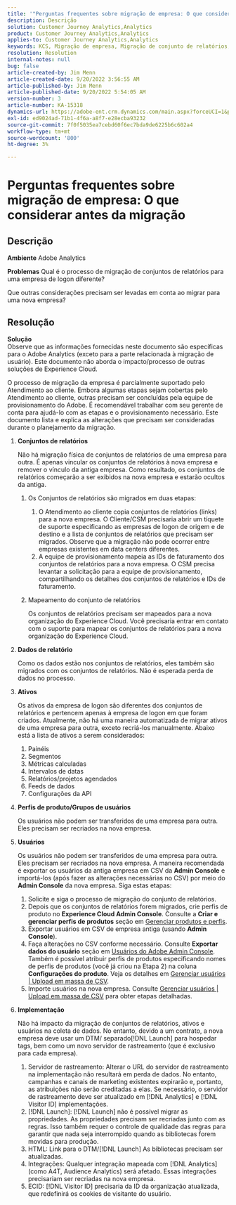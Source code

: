 ```yaml
---
title: '"Perguntas frequentes sobre migração de empresa: O que considerar antes da migração'''
description: Descrição
solution: Customer Journey Analytics,Analytics
product: Customer Journey Analytics,Analytics
applies-to: Customer Journey Analytics,Analytics
keywords: KCS, Migração de empresa, Migração de conjunto de relatórios, Adobe Analytics, Admin Console, Perguntas frequentes, nova empresa, provisionamento, CSM, gerente de conta
resolution: Resolution
internal-notes: null
bug: false
article-created-by: Jim Menn
article-created-date: 9/20/2022 3:56:55 AM
article-published-by: Jim Menn
article-published-date: 9/20/2022 5:54:05 AM
version-number: 3
article-number: KA-15318
dynamics-url: https://adobe-ent.crm.dynamics.com/main.aspx?forceUCI=1&pagetype=entityrecord&etn=knowledgearticle&id=9a7b9741-9838-ed11-9db1-0022480866ad
exl-id: ed9024ad-71b1-4f6a-a8f7-e28ecba93232
source-git-commit: 7f0f5035ea7cebd60f6ec7bda9de6225b6c602a4
workflow-type: tm+mt
source-wordcount: '800'
ht-degree: 3%

---
```


# Perguntas frequentes sobre migração de empresa: O que considerar antes da migração

## Descrição


<b>Ambiente</b>
Adobe Analytics

<b>Problemas</b>
Qual é o processo de migração de conjuntos de relatórios para uma empresa de logon diferente?

Que outras considerações precisam ser levadas em conta ao migrar para uma nova empresa?


## Resolução


<b>Solução</b>
<br>Observe que as informações fornecidas neste documento são específicas para o Adobe Analytics (exceto para a parte relacionada à migração de usuário). Este documento não aborda o impacto/processo de outras soluções de Experience Cloud.<br>




O processo de migração da empresa é parcialmente suportado pelo Atendimento ao cliente. Embora algumas etapas sejam cobertas pelo Atendimento ao cliente, outras precisam ser concluídas pela equipe de provisionamento do Adobe. É recomendável trabalhar com seu gerente de conta para ajudá-lo com as etapas e o provisionamento necessário. Este documento lista e explica as alterações que precisam ser consideradas durante o planejamento da migração.

1. <b>Conjuntos de relatórios</b>

   Não há migração física de conjuntos de relatórios de uma empresa para outra. É apenas vincular os conjuntos de relatórios à nova empresa e remover o vínculo da antiga empresa. Como resultado, os conjuntos de relatórios começarão a ser exibidos na nova empresa e estarão ocultos da antiga.

   1. Os Conjuntos de relatórios são migrados em duas etapas:
      1. O Atendimento ao cliente copia conjuntos de relatórios (links) para a nova empresa. O Cliente/CSM precisaria abrir um tíquete de suporte especificando as empresas de logon de origem e de destino e a lista de conjuntos de relatórios que precisam ser migrados. Observe que a migração não pode ocorrer entre empresas existentes em data centers diferentes.
      2. A equipe de provisionamento mapeia as IDs de faturamento dos conjuntos de relatórios para a nova empresa. O CSM precisa levantar a solicitação para a equipe de provisionamento, compartilhando os detalhes dos conjuntos de relatórios e IDs de faturamento.
   2. Mapeamento do conjunto de relatórios

      Os conjuntos de relatórios precisam ser mapeados para a nova organização do Experience Cloud. Você precisaria entrar em contato com o suporte para mapear os conjuntos de relatórios para a nova organização do Experience Cloud.
2. <b>Dados de relatório</b>

   Como os dados estão nos conjuntos de relatórios, eles também são migrados com os conjuntos de relatórios. Não é esperada perda de dados no processo.
3. <b>Ativos</b>

   Os ativos da empresa de logon são diferentes dos conjuntos de relatórios e pertencem apenas à empresa de logon em que foram criados. Atualmente, não há uma maneira automatizada de migrar ativos de uma empresa para outra, exceto recriá-los manualmente. Abaixo está a lista de ativos a serem considerados:

   1. Painéis
   2. Segmentos
   3. Métricas calculadas 
   4. Intervalos de datas
   5. Relatórios/projetos agendados
   6. Feeds de dados
   7. Configurações da API
4. <b>Perfis de produto/Grupos de usuários</b>

   Os usuários não podem ser transferidos de uma empresa para outra. Eles precisam ser recriados na nova empresa.
5. <b>Usuários</b>

   Os usuários não podem ser transferidos de uma empresa para outra. Eles precisam ser recriados na nova empresa. A maneira recomendada é exportar os usuários da antiga empresa em CSV da <b>Admin Console</b> e importá-los (após fazer as alterações necessárias no CSV) por meio do <b>Admin Console</b> da nova empresa. Siga estas etapas:

   1. Solicite e siga o processo de migração do conjunto de relatórios.
   2. Depois que os conjuntos de relatórios forem migrados, crie perfis de produto no <b>Experience Cloud Admin Console</b>. Consulte a <b>Criar e gerenciar perfis de produtos</b> seção em [Gerenciar produtos e perfis](https://helpx.adobe.com/in/enterprise/using/manage-products-and-profiles.html).
   3. Exportar usuários em CSV de empresa antiga (usando <b>Admin Console</b>).
   4. Faça alterações no CSV conforme necessário. Consulte <b>Exportar dados do usuário</b> seção em [Usuários do Adobe Admin Console](https://helpx.adobe.com/in/enterprise/using/users.html). Também é possível atribuir perfis de produtos especificando nomes de perfis de produtos (você já criou na Etapa 2) na coluna <b>Configurações do produto</b>. Veja os detalhes em [Gerenciar usuários | Upload em massa de CSV](https://helpx.adobe.com/in/enterprise/using/bulk-upload-users.html).
   5. Importe usuários na nova empresa. Consulte [Gerenciar usuários | Upload em massa de CSV](https://helpx.adobe.com/in/enterprise/using/bulk-upload-users.html) para obter etapas detalhadas.
6. <b>Implementação</b>

   Não há impacto da migração de conjuntos de relatórios, ativos e usuários na coleta de dados. No entanto, devido a um contrato, a nova empresa deve usar um DTM/ separado[!DNL Launch] para hospedar tags, bem como um novo servidor de rastreamento (que é exclusivo para cada empresa).

   1. Servidor de rastreamento: Alterar o URL do servidor de rastreamento na implementação não resultará em perda de dados. No entanto, campanhas e canais de marketing existentes expirarão e, portanto, as atribuições não serão creditadas a elas. Se necessário, o servidor de rastreamento deve ser atualizado em [!DNL Analytics] e [!DNL Visitor ID] implementações.
   2. [!DNL Launch]: [!DNL Launch] não é possível migrar as propriedades. As propriedades precisam ser recriadas junto com as regras. Isso também requer o controle de qualidade das regras para garantir que nada seja interrompido quando as bibliotecas forem movidas para produção.
   3. HTML: Link para o DTM/[!DNL Launch] As bibliotecas precisam ser atualizadas.
   4. Integrações: Qualquer integração mapeada com [!DNL Analytics] (como A4T, Audience Analytics) será afetado. Essas integrações precisariam ser recriadas na nova empresa.
   5. ECID: [!DNL Visitor ID] precisaria da ID da organização atualizada, que redefinirá os cookies de visitante do usuário.
